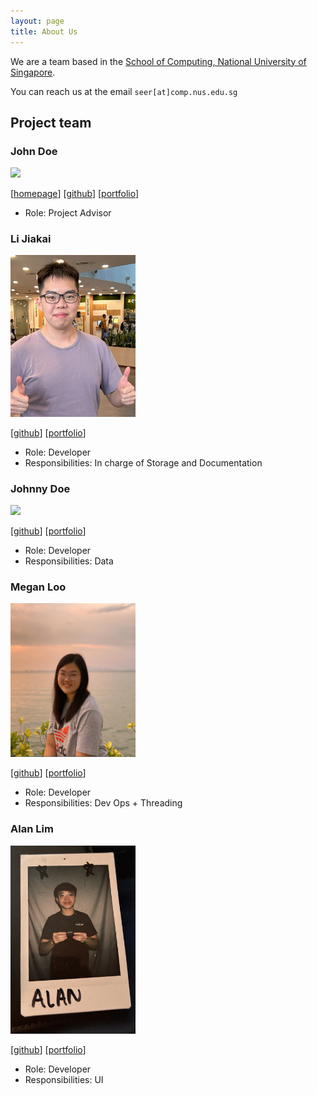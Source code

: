 ```yaml
---
layout: page
title: About Us
---
```


We are a team based in the [School of Computing, National University of Singapore](http://www.comp.nus.edu.sg).

You can reach us at the email `seer[at]comp.nus.edu.sg`

## Project team

### John Doe

<img src="images/johndoe.png" width="200px">

[[homepage](http://www.comp.nus.edu.sg/~damithch)]
[[github](https://github.com/johndoe)]
[[portfolio](team/johndoe.md)]

* Role: Project Advisor

### Li Jiakai

<img src="images/jiakai-17.png" width="200px">

[[github](https://github.com/jiakai-17)]
[[portfolio](team/jiakai-17.md)]

* Role: Developer
* Responsibilities: In charge of Storage and Documentation

### Johnny Doe

<img src="images/johndoe.png" width="200px">

[[github](http://github.com/johndoe)] [[portfolio](team/johndoe.md)]

* Role: Developer
* Responsibilities: Data

### Megan Loo

<img src="images/m1oojv.png" width="200px">

[[github](http://github.com/m1oojv)]
[[portfolio](team/m1oojv.md)]

* Role: Developer
* Responsibilities: Dev Ops + Threading

### Alan Lim

<img src="images/freshcabbage123.png" width="200px">

[[github](http://github.com/freshcabbage123)]
[[portfolio](team/freshcabbage123.md)]

* Role: Developer
* Responsibilities: UI
